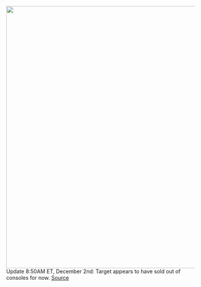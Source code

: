<img src='https://cdn.vox-cdn.com/thumbor/ivEqRLy5NHqaZ1VP_c1P6vOrxMU=/0x0:2040x1360/1200x800/filters:focal(857x517:1183x843)/cdn.vox-cdn.com/uploads/chorus_image/image/70218664/acastro_210511_1777_psRestock_0006.0.jpg' width='700px' /><br/>
Update 8:50AM ET, December 2nd: Target appears to have sold out of consoles for now.
<a href='https://www.theverge.com/2021/12/2/22812631/playstation-5-xbox-series-x-restock-target-where-to-buy'> Source <a/>